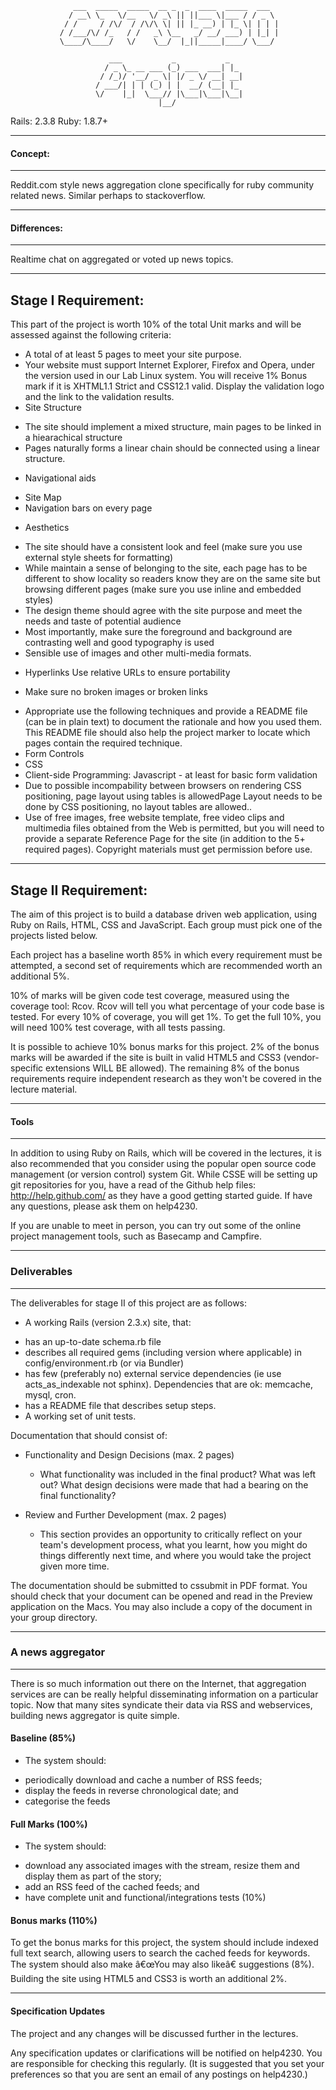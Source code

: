                   ___  _____  _____  __ _  _  ____  _____  ___  
                 / __\ \_   \/__   \/ _\ || ||___ \|___ / / _ \ 
                / /     / /\/  / /\/\ \| || |_ __) | |_ \| | | |
               / /___/\/ /_   / /   _\ \__   _/ __/ ___) | |_| |
               \____/\____/   \/    \__/  |_||_____|____/ \___/ 
                                                                
                          ___           _           _   
                         / _ \_ __ ___ (_) ___  ___| |_ 
                        / /_)/ '__/ _ \| |/ _ \/ __| __|
                       / ___/| | | (_) | |  __/ (__| |_ 
                       \/    |_|  \___// |\___|\___|\__|
                                     |__/               

Rails: 2.3.8
Ruby: 1.8.7+

--------
#### Concept:
--------

Reddit.com style news aggregation clone specifically for ruby community related news. Similar perhaps to stackoverflow.

------------
#### Differences:
------------


Realtime chat on aggregated or voted up news topics.

--------------------
Stage I Requirement:
--------------------

This part of the project is worth 10% of the total Unit marks and will be assessed against the following criteria:

* A total of at least 5 pages to meet your site purpose.
* Your website must support Internet Explorer, Firefox and Opera, under the version used in our Lab Linux system. You will receive 1% Bonus mark if it is XHTML1.1 Strict and CSS12.1 valid. Display the validation logo and the link to the validation results.
* Site Structure
 - The site should implement a mixed structure, main pages to be linked in a hiearachical structure
 - Pages naturally forms a linear chain should be connected using a linear structure.
* Navigational aids
 - Site Map
 - Navigation bars on every page
* Aesthetics
 - The site should have a consistent look and feel (make sure you use external style sheets for formatting)
 - While maintain a sense of belonging to the site, each page has to be different to show locality so readers know they are on the same site but browsing different pages (make sure you use inline and embedded styles)
 - The design theme should agree with the site purpose and meet the needs and taste of potential audience
 - Most importantly, make sure the foreground and background are contrasting well and good typography is used
 - Sensible use of images and other multi-media formats.
* Hyperlinks
Use relative URLs to ensure portability
 - Make sure no broken images or broken links
* Appropriate use the following techniques and provide a README file (can be in plain text) to document the rationale and how you used them. This README file should also help the project marker to locate which pages contain the required technique.
* Form Controls
* CSS
* Client-side Programming: Javascript - at least for basic form validation
* Due to possible incompability between browsers on rendering CSS positioning, page layout using tables is allowedPage Layout needs to be done by CSS positioning, no layout tables are allowed..
* Use of free images, free website template, free video clips and multimedia files obtained from the Web is permitted, but you will need to provide a separate Reference Page for the site (in addition to the 5+ required pages). Copyright materials must get permission before use.

-----------------
Stage II Requirement:
-----------------

The aim of this project is to build a database driven web application, using Ruby on Rails, HTML, CSS and JavaScript. Each group must pick one of the projects listed below.

Each project has a baseline worth 85% in which every requirement must be attempted, a second set of requirements which are recommended worth an additional 5%.

10% of marks will be given code test coverage, measured using the coverage tool: Rcov. Rcov will tell you what percentage of your code base is tested. For every 10% of coverage, you will get 1%. To get the full 10%, you will need 100% test coverage, with all tests passing.

It is possible to achieve 10% bonus marks for this project. 2% of the bonus marks will be awarded if the site is built in valid HTML5 and CSS3 (vendor-specific extensions WILL BE allowed). The remaining 8% of the bonus requirements require independent research as they won't be covered in the lecture material.

---------
#### Tools
----------

In addition to using Ruby on Rails, which will be covered in the lectures, it is also recommended that you consider using the popular open source code management (or version control) system Git. While CSSE will be setting up git repositories for you, have a read of the Github help files: http://help.github.com/ as they have a good getting started guide. If have any questions, please ask them on help4230.

If you are unable to meet in person, you can try out some of the online project management tools, such as Basecamp and Campfire.

---------------
### Deliverables
---------------

The deliverables for stage II of this project are as follows:

* A working Rails (version 2.3.x) site, that:

 - has an up-to-date schema.rb file
 - describes all required gems (including version where applicable) in config/environment.rb (or via Bundler)
 - has few (preferably no) external service dependencies (ie use acts_as_indexable not sphinx). Dependencies that are ok: memcache, mysql, cron.
 - has a README file that describes setup steps.
 - A working set of unit tests.

Documentation that should consist of:

 * Functionality and Design Decisions (max. 2 pages)

   - What functionality was included in the final product? What was left out? What design decisions were made that had a bearing on the final functionality?

 * Review and Further Development (max. 2 pages)

   - This section provides an opportunity to critically reflect on your team's development process, what you learnt, how you might do things differently next time, and where you would take the project given more time.

The documentation should be submitted to cssubmit in PDF format. You should check that your document can be opened and read in the Preview application on the Macs. You may also include a copy of the document in your group directory.

------------------
### A news aggregator
-------------------

There is so much information out there on the Internet, that aggregation services are can be really helpful disseminating information on a particular topic. Now that many sites syndicate their data via RSS and webservices, building news aggregator is quite simple.

#### Baseline (85%)

* The system should:

 - periodically download and cache a number of RSS feeds;
 - display the feeds in reverse chronological date; and
 - categorise the feeds

#### Full Marks (100%)

* The system should:

 - download any associated images with the stream, resize them and display them as part of the story;
 - add an RSS feed of the cached feeds; and
 - have complete unit and functional/integrations tests (10%)

#### Bonus marks (110%)

To get the bonus marks for this project, the system should include indexed full text search, allowing users to search the cached feeds for keywords. The system should also make â€œYou may also likeâ€ suggestions (8%). Building the site using HTML5 and CSS3 is worth an additional 2%.

----------------------------
#### Specification Updates

The project and any changes will be discussed further in the lectures.

Any specification updates or clarifications will be notified on help4230. You are responsible for checking this regularly. (It is suggested that you set your preferences so that you are sent an email of any postings on help4230.)


